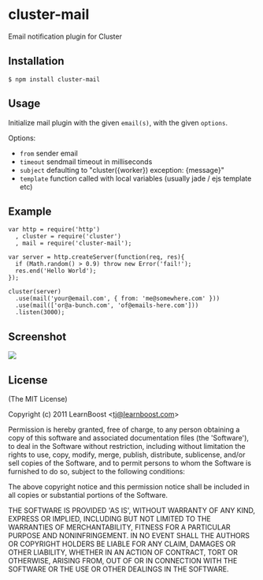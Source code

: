 
# cluster-mail

  Email notification plugin for Cluster

## Installation

    $ npm install cluster-mail

## Usage

 Initialize mail plugin with the given `email(s)`, with the given `options`.

 Options:

  - `from` sender email
  - `timeout` sendmail timeout in milliseconds
  - `subject` defaulting to "cluster({worker}) exception: {message}"
  - `template` function called with local variables (usually jade / ejs template etc)

## Example

    var http = require('http')
      , cluster = require('cluster')
      , mail = require('cluster-mail');

    var server = http.createServer(function(req, res){
      if (Math.random() > 0.9) throw new Error('fail!');
      res.end('Hello World');
    });

    cluster(server)
      .use(mail('your@email.com', { from: 'me@somewhere.com' }))
      .use(mail(['or@a-bunch.com', 'of@emails-here.com']))
      .listen(3000);

## Screenshot

![](http://f.cl.ly/items/0K0F3t1s2o172b0j2407/Screenshot.png)

## License 

(The MIT License)

Copyright (c) 2011 LearnBoost &lt;tj@learnboost.com&gt;

Permission is hereby granted, free of charge, to any person obtaining
a copy of this software and associated documentation files (the
'Software'), to deal in the Software without restriction, including
without limitation the rights to use, copy, modify, merge, publish,
distribute, sublicense, and/or sell copies of the Software, and to
permit persons to whom the Software is furnished to do so, subject to
the following conditions:

The above copyright notice and this permission notice shall be
included in all copies or substantial portions of the Software.

THE SOFTWARE IS PROVIDED 'AS IS', WITHOUT WARRANTY OF ANY KIND,
EXPRESS OR IMPLIED, INCLUDING BUT NOT LIMITED TO THE WARRANTIES OF
MERCHANTABILITY, FITNESS FOR A PARTICULAR PURPOSE AND NONINFRINGEMENT.
IN NO EVENT SHALL THE AUTHORS OR COPYRIGHT HOLDERS BE LIABLE FOR ANY
CLAIM, DAMAGES OR OTHER LIABILITY, WHETHER IN AN ACTION OF CONTRACT,
TORT OR OTHERWISE, ARISING FROM, OUT OF OR IN CONNECTION WITH THE
SOFTWARE OR THE USE OR OTHER DEALINGS IN THE SOFTWARE.